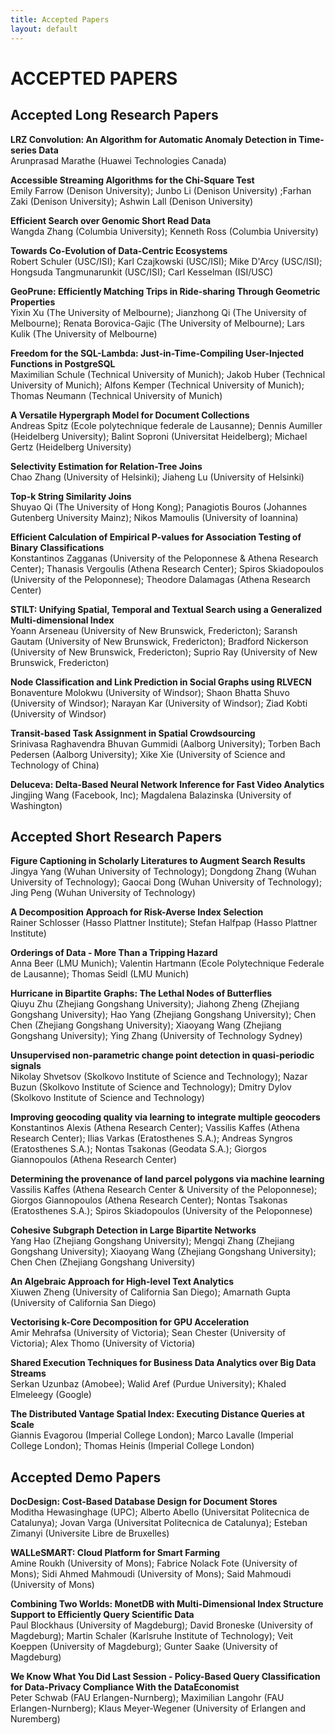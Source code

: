 ```yaml
---
title: Accepted Papers
layout: default
---
```


# ACCEPTED PAPERS


## Accepted Long Research Papers

**LRZ Convolution: An Algorithm for Automatic Anomaly Detection in Time-series Data**  
Arunprasad Marathe (Huawei Technologies Canada)

**Accessible Streaming Algorithms for the Chi-Square Test**  
Emily Farrow (Denison University); Junbo Li (Denison University) ;Farhan Zaki (Denison University); Ashwin Lall (Denison University)

**Efficient Search over Genomic Short Read Data**  
Wangda Zhang (Columbia University); Kenneth Ross (Columbia University)

**Towards Co-Evolution of Data-Centric Ecosystems**  
Robert Schuler (USC/ISI); Karl Czajkowski (USC/ISI); Mike D'Arcy (USC/ISI); Hongsuda Tangmunarunkit (USC/ISI); Carl Kesselman (ISI/USC)

**GeoPrune: Efficiently Matching Trips in Ride-sharing Through Geometric Properties**  
Yixin Xu (The University of Melbourne); Jianzhong Qi (The University of Melbourne); Renata Borovica-Gajic (The University of Melbourne); Lars Kulik (The University of Melbourne)

**Freedom for the SQL-Lambda: Just-in-Time-Compiling User-Injected Functions in PostgreSQL**  
Maximilian Schule (Technical University of Munich); Jakob Huber (Technical University of Munich); Alfons Kemper (Technical University of Munich); Thomas Neumann (Technical University of Munich)

**A Versatile Hypergraph Model for Document Collections**  
Andreas Spitz (Ecole polytechnique federale de Lausanne); Dennis Aumiller (Heidelberg University); Balint Soproni (Universitat Heidelberg); Michael Gertz (Heidelberg University)

**Selectivity Estimation for Relation-Tree Joins**  
Chao Zhang (University of Helsinki); Jiaheng Lu (University of Helsinki)


**Top-k String Similarity Joins**  
Shuyao Qi (The University of Hong Kong); Panagiotis Bouros (Johannes Gutenberg University Mainz); Nikos Mamoulis (University of Ioannina)

**Efficient Calculation of Empirical P-values for Association Testing of Binary Classifications**  
Konstantinos Zagganas (University of the Peloponnese & Athena Research Center); Thanasis Vergoulis (Athena Research Center); Spiros Skiadopoulos (University of the Peloponnese); Theodore Dalamagas (Athena Research Center)

**STILT: Unifying Spatial, Temporal and Textual Search using a Generalized Multi-dimensional Index**  
Yoann Arseneau (University of New Brunswick, Fredericton); Saransh Gautam (University of New Brunswick, Fredericton); Bradford Nickerson (University of New Brunswick, Fredericton); Suprio Ray (University of New Brunswick, Fredericton)

**Node Classification and Link Prediction in Social Graphs using RLVECN**  
Bonaventure Molokwu (University of Windsor); Shaon Bhatta Shuvo (University of Windsor); Narayan Kar (University of Windsor); Ziad Kobti (University of Windsor)

**Transit-based Task Assignment in Spatial Crowdsourcing**  
Srinivasa Raghavendra Bhuvan Gummidi (Aalborg University); Torben Bach Pedersen (Aalborg University); Xike Xie (University of Science and Technology of China)

**Deluceva: Delta-Based Neural Network Inference for Fast Video Analytics**  
Jingjing Wang (Facebook, Inc); Magdalena Balazinska (University of Washington)

## Accepted Short Research Papers

**Figure Captioning in Scholarly Literatures to Augment Search Results**  
Jingya Yang (Wuhan University of Technology); Dongdong Zhang (Wuhan University of Technology); Gaocai Dong (Wuhan University of Technology); Jing Peng (Wuhan University of Technology)

**A Decomposition Approach for Risk-Averse Index Selection**  
Rainer Schlosser (Hasso Plattner Institute); Stefan Halfpap (Hasso Plattner Institute)

**Orderings of Data - More Than a Tripping Hazard**  
Anna Beer (LMU Munich); Valentin Hartmann (Ecole Polytechnique Federale de Lausanne); Thomas Seidl (LMU Munich)

**Hurricane in Bipartite Graphs: The Lethal Nodes of Butterflies**  
Qiuyu Zhu (Zhejiang Gongshang University); Jiahong Zheng (Zhejiang Gongshang University); Hao Yang (Zhejiang Gongshang University); Chen Chen (Zhejiang Gongshang University); Xiaoyang Wang (Zhejiang Gongshang University); Ying Zhang (University of Technology Sydney)

**Unsupervised non-parametric change point detection in quasi-periodic signals**  
Nikolay Shvetsov (Skolkovo Institute of Science and Technology); Nazar Buzun (Skolkovo Institute of Science and Technology); Dmitry Dylov (Skolkovo Institute of Science and Technology)

**Improving geocoding quality via learning to integrate multiple geocoders**  
Konstantinos Alexis (Athena Research Center); Vassilis Kaffes (Athena Research Center); Ilias Varkas (Eratosthenes S.A.); Andreas Syngros (Eratosthenes S.A.); Nontas Tsakonas (Geodata S.A.); Giorgos Giannopoulos (Athena Research Center)

**Determining the provenance of land parcel polygons via machine learning**  
Vassilis Kaffes (Athena Research Center & University of the Peloponnese); Giorgos Giannopoulos (Athena Research Center); Nontas Tsakonas (Eratosthenes S.A.); Spiros Skiadopoulos (University of the Peloponnese)

**Cohesive Subgraph Detection in Large Bipartite Networks**  
Yang Hao (Zhejiang Gongshang University); Mengqi Zhang (Zhejiang Gongshang University); Xiaoyang Wang (Zhejiang Gongshang University); Chen Chen (Zhejiang Gongshang University)

**An Algebraic Approach for High-level Text Analytics**  
Xiuwen Zheng (University of California San Diego); Amarnath Gupta (University of California San Diego)

**Vectorising k-Core Decomposition for GPU Acceleration**  
Amir Mehrafsa (University of Victoria); Sean Chester (University of Victoria); Alex Thomo (University of Victoria)

**Shared Execution Techniques for Business Data Analytics over Big Data Streams**  
Serkan Uzunbaz (Amobee); Walid Aref (Purdue University); Khaled Elmeleegy (Google)

**The Distributed Vantage Spatial Index: Executing Distance Queries at Scale**  
Giannis Evagorou (Imperial College London); Marco Lavalle (Imperial College London); Thomas Heinis (Imperial College London)

## Accepted Demo Papers

**DocDesign: Cost-Based Database Design for Document Stores**  
Moditha Hewasinghage (UPC); Alberto Abello (Universitat Politecnica de Catalunya); Jovan Varga (Universitat Politecnica de Catalunya); Esteban Zimanyi (Universite Libre de Bruxelles)

**WALLeSMART: Cloud Platform for Smart Farming**  
Amine Roukh (University of Mons); Fabrice Nolack Fote (University of Mons); Sidi Ahmed Mahmoudi (University of Mons); Said Mahmoudi (University of Mons)

**Combining Two Worlds: MonetDB with Multi-Dimensional Index Structure Support to Efficiently Query Scientific Data**  
Paul Blockhaus (University of Magdeburg); David Broneske (University of Magdeburg); Martin Schaler (Karlsruhe Institute of Technology); Veit Koeppen (University of Magdeburg); Gunter Saake (University of Magdeburg)

**We Know What You Did Last Session - Policy-Based Query Classification for Data-Privacy Compliance With the DataEconomist**  
Peter Schwab (FAU Erlangen-Nurnberg); Maximilian Langohr (FAU Erlangen-Nurnberg); Klaus Meyer-Wegener (University of Erlangen and Nuremberg)


